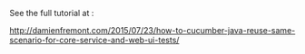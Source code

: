 See the full tutorial at :

http://damienfremont.com/2015/07/23/how-to-cucumber-java-reuse-same-scenario-for-core-service-and-web-ui-tests/
